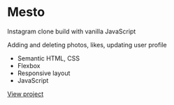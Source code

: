 # Mesto
Instagram clone build with vanilla JavaScript

Adding and deleting photos, likes, updating user profile

* Semantic HTML, CSS
* Flexbox
* Responsive layout
* JavaScript

[View project](https://noi5enu1sanc3.github.io/mesto/)
